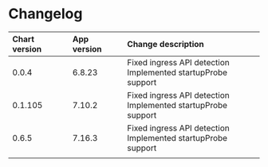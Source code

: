 # Changelog

| Chart version | App version | Change description |
| :------------ | :---------- | :----------------- |
| 0.0.4 | 6.8.23 | Fixed ingress API detection<br>Implemented startupProbe support |
| 0.1.105 | 7.10.2 | Fixed ingress API detection<br>Implemented startupProbe support |
| 0.6.5 | 7.16.3 | Fixed ingress API detection<br>Implemented startupProbe support |
| | | |
